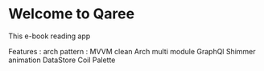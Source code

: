 # Welcome to Qaree
This e-book reading app



Features :
    arch pattern : MVVM
    clean Arch
    multi module
    GraphQl
    Shimmer animation
    DataStore
    Coil
    Palette